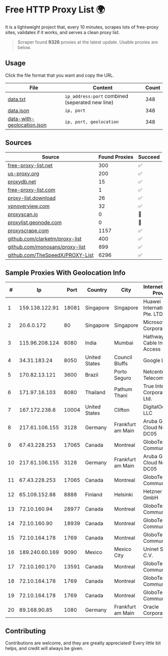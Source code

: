 
# Free HTTP Proxy List 🌍

It is a lightweight project that, every 10 minutes, scrapes lots of free-proxy sites, validates if it works, and serves a clean proxy list.


> Scraper found **9326** proxies at the latest update. Usable proxies are below.

## Usage

Click the file format that you want and copy the URL.


|File|Content|Count|
|----|-------|-----|
|[data.txt](https://raw.githubusercontent.com/themiralay/Proxy-List-World/master/data.txt)|`ip_address:port` combined (seperated new line)|348|
|[data.json](https://raw.githubusercontent.com/themiralay/Proxy-List-World/master/data.json)|`ip, port`|348|
|[data-with-geolocation.json](https://raw.githubusercontent.com/themiralay/Proxy-List-World/master/data-with-geolocation.json)|`ip, port, geolocation`|348|

## Sources

|Source|Found Proxies|Succeed|
|------|-------------|-------|
|[free-proxy-list.net](https://free-proxy-list.net)|300|✅|
|[us-proxy.org](https://www.us-proxy.org)|200|✅|
|[proxydb.net](http://proxydb.net)|15|✅|
|[free-proxy-list.com](https://free-proxy-list.com/?page=&port=&type%5B%5D=http&type%5B%5D=https&up_time=0&search=Search)|1|✅|
|[proxy-list.download](https://www.proxy-list.download/HTTP)|26|✅|
|[vpnoverview.com](https://vpnoverview.com/privacy/anonymous-browsing/free-proxy-servers)|32|✅|
|[proxyscan.io](https://www.proxyscan.io)|0|🚫|
|[proxylist.geonode.com](https://proxylist.geonode.com/api/proxy-list?limit=300&page=1&sort_by=lastChecked&sort_type=desc&protocols=http,https)|0|🚫|
|[proxyscrape.com](https://api.proxyscrape.com/v2/?request=displayproxies&protocol=http&timeout=10000&country=all&ssl=all&anonymity=all)|1157|✅|
|[github.com/clarketm/proxy-list](https://raw.githubusercontent.com/clarketm/proxy-list/master/proxy-list-raw.txt)|400|✅|
|[github.com/monosans/proxy-list](https://raw.githubusercontent.com/monosans/proxy-list/main/proxies/http.txt)|899|✅|
|[github.com/TheSpeedX/PROXY-List](https://raw.githubusercontent.com/TheSpeedX/PROXY-List/master/http.txt)|6296|✅|


## Sample Proxies With Geolocation Info

|#|Ip|Port|Country|City|Internet Service Provider|
|-|--|----|-------|----|-------------------------|
|1|159.138.122.91|18081|Singapore|Singapore|Huawei International Pte. LTD|
|2|20.6.0.172|80|Singapore|Singapore|Microsoft Corporation|
|3|115.96.208.124|8080|India|Mumbai|Hathway IP over Cable Internet Access|
|4|34.31.183.24|8050|United States|Council Bluffs|Google LLC|
|5|170.82.13.121|3600|Brazil|Porto Seguro|Netcenter Telecom|
|6|171.97.16.103|8080|Thailand|Pathum Thani|True Internet Corporation CO. Ltd.|
|7|167.172.238.6|10004|United States|Clifton|DigitalOcean, LLC|
|8|217.61.106.155|3128|Germany|Frankfurt am Main|Aruba GmbH Cloud Network DC05|
|9|67.43.228.253|17065|Canada|Montreal|GloboTech Communications|
|10|217.61.106.155|3128|Germany|Frankfurt am Main|Aruba GmbH Cloud Network DC05|
|11|67.43.228.253|17065|Canada|Montreal|GloboTech Communications|
|12|65.109.152.88|8888|Finland|Helsinki|Hetzner Online GmbH|
|13|72.10.160.94|28977|Canada|Montreal|GloboTech Communications|
|14|72.10.160.90|18939|Canada|Montreal|GloboTech Communications|
|15|72.10.164.178|1769|Canada|Montreal|GloboTech Communications|
|16|189.240.60.169|9090|Mexico|Mexico City|Uninet S.A. de C.V.|
|17|72.10.160.170|13591|Canada|Montreal|GloboTech Communications|
|18|72.10.164.178|1769|Canada|Montreal|GloboTech Communications|
|19|72.10.164.178|1769|Canada|Montreal|GloboTech Communications|
|20|89.168.90.85|1080|Germany|Frankfurt am Main|Oracle Corporation|



## Contributing

Contributions are welcome, and they are greatly appreciated! Every
little bit helps, and credit will always be given.

